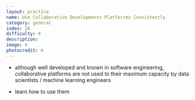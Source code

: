 ```yaml
---
layout: practice
name: Use Collaborative Developments Platforrms Consistently
category: general
index: 26
difficulty: #
description:
image: #
photocredit: #
---
```



- although well developed and known in software engineering, collaborative platforms are not used to their maximum capacity by data scientists / machine learning engineers


- learn how to use them